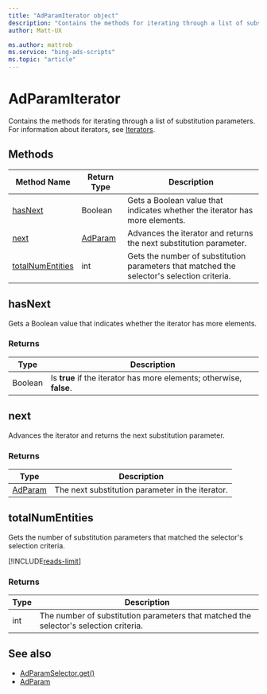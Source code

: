```yaml
---
title: "AdParamIterator object"
description: "Contains the methods for iterating through a list of substitution parameters."
author: Matt-UX

ms.author: mattrob
ms.service: "bing-ads-scripts"
ms.topic: "article"
---
```


# AdParamIterator

Contains the methods for iterating through a list of substitution parameters. For information about iterators, see [Iterators](../concepts/iterators.md).


## Methods
|Method Name|Return Type|Description|
|-|-|-
[hasNext](#hasnext)|Boolean|Gets a Boolean value that indicates whether the iterator has more elements.
[next](#next)|[AdParam](AdParam.md)|Advances the iterator and returns the next substitution parameter.
[totalNumEntities](#totalnumentities)|int|Gets the number of substitution parameters that matched the selector's selection criteria.

## <a name="hasnext"></a>hasNext
Gets a Boolean value that indicates whether the iterator has more elements.

### Returns
|Type|Description|
|-|-
Boolean|Is **true** if the iterator has more elements; otherwise, **false**.

## <a name="next"></a>next
Advances the iterator and returns the next substitution parameter.

### Returns
|Type|Description|
|-|-
[AdParam](AdParam.md)|The next substitution parameter in the iterator.

## <a name="totalnumentities"></a>totalNumEntities
Gets the number of substitution parameters that matched the selector's selection criteria. 

[!INCLUDE[reads-limit](../includes/reads-limit.md)]

### Returns
|Type|Description|
|-|-
int|The number of substitution parameters that matched the selector's selection criteria.



## See also
- [AdParamSelector.get()](AdParamSelector.md#get)
- [AdParam](AdParam.md)
